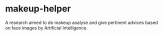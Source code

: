 # makeup-helper

A research aimed to do makeup analyse and give pertinent advices based on face images by Artificial Intelligence. 
